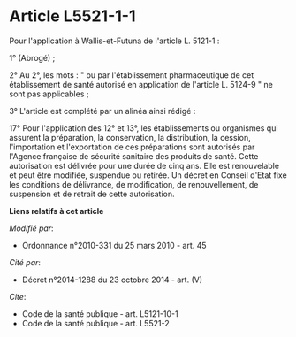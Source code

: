 # Article L5521-1-1

Pour l'application à Wallis-et-Futuna de l'article L. 5121-1 : 

1° (Abrogé) ; 

2° Au 2°, les mots : " ou par l'établissement pharmaceutique de cet établissement de santé autorisé en application de
l'article L. 5124-9 " ne sont pas applicables ; 

3° L'article est complété par un alinéa ainsi rédigé : 

17° Pour l'application des 12° et 13°, les établissements ou organismes qui assurent la préparation, la conservation, la
distribution, la cession, l'importation et l'exportation de ces préparations sont autorisés par l'Agence française de
sécurité sanitaire des produits de santé. Cette autorisation est délivrée pour une durée de cinq ans. Elle est renouvelable
et peut être modifiée, suspendue ou retirée. Un décret en Conseil d'Etat fixe les conditions de délivrance, de modification,
de renouvellement, de suspension et de retrait de cette autorisation.

**Liens relatifs à cet article**

_Modifié par_:

  - Ordonnance n°2010-331 du 25 mars 2010 - art. 45

_Cité par_:

  - Décret n°2014-1288 du 23 octobre 2014 - art. (V)

_Cite_:

  - Code de la santé publique - art. L5121-10-1
  - Code de la santé publique - art. L5521-2
